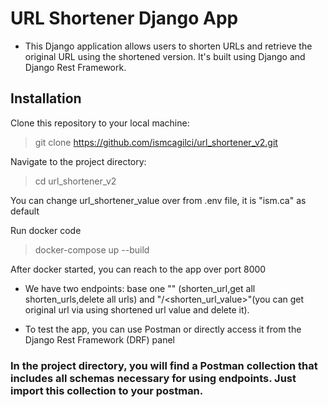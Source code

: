 # URL Shortener Django App
* This Django application allows users to shorten URLs and retrieve the original URL using the shortened version. It's built using Django and Django Rest Framework.

## Installation
Clone this repository to your local machine:
> git clone https://github.com/ismcagilci/url_shortener_v2.git

Navigate to the project directory:
> cd url_shortener_v2

You can change url_shortener_value over from .env file, it is "ism.ca" as default

Run docker code
> docker-compose up --build

After docker started, you can reach to the app over port 8000

- We have two endpoints: base one "" (shorten_url,get all shorten_urls,delete all urls) and "/<shorten_url_value>"(you can get original url via using shortened url value and delete it).

- To test the app, you can use Postman or directly access it from the Django Rest Framework (DRF) panel

### In the project directory, you will find a Postman collection that includes all schemas necessary for using endpoints. Just import this collection to your postman.


